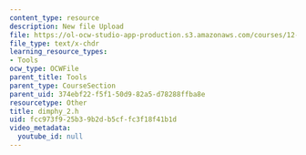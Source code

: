 ```yaml
---
content_type: resource
description: New file Upload
file: https://ol-ocw-studio-app-production.s3.amazonaws.com/courses/12-811-tropical-meteorology-spring-2011/fcc973f925b39b2db5cffc3f18f41b1d_dimphy_2.h
file_type: text/x-chdr
learning_resource_types:
- Tools
ocw_type: OCWFile
parent_title: Tools
parent_type: CourseSection
parent_uid: 374ebf22-f5f1-50d9-82a5-d78288ffba8e
resourcetype: Other
title: dimphy_2.h
uid: fcc973f9-25b3-9b2d-b5cf-fc3f18f41b1d
video_metadata:
  youtube_id: null
---
```

